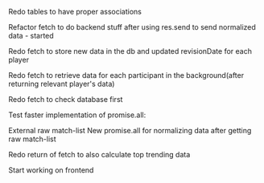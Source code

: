 Redo tables to have proper associations

Refactor fetch to do backend stuff after using res.send to send normalized data - started

Redo fetch to store new data in the db and updated revisionDate for each player

Redo fetch to retrieve data for each participant in the background(after returning relevant player's data)

Redo fetch to check database first

Test faster implementation of promise.all:

  External raw match-list
  New promise.all for normalizing data after getting raw match-list

Redo return of fetch to also calculate top trending data

Start working on frontend

